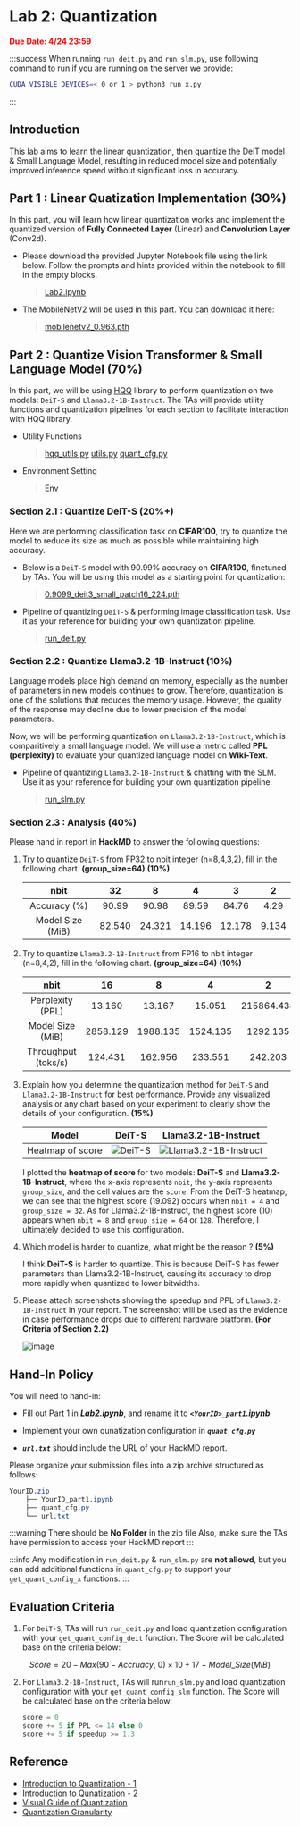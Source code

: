 # **Lab 2: Quantization**

<span style="color:Red;">**Due Date: 4/24 23:59**</span>

:::success
When running `run_deit.py` and `run_slm.py`, use following command to run if you are running on the server we provide:
```bash
CUDA_VISIBLE_DEVICES=< 0 or 1 > python3 run_x.py
```
:::

## Introduction

This lab aims to learn the linear quantization, then quantize the DeiT model & Small Language Model, resulting in reduced model size and potentially improved inference speed without significant loss in accuracy.


## Part 1 : Linear Quatization Implementation (30%)

In this part, you will learn how linear quantization works and implement the quantized version of **Fully Connected Layer** (Linear) and **Convolution Layer** (Conv2d).

* Please download the provided Jupyter Notebook file using the link below. Follow the prompts and hints provided within the notebook to fill in the empty blocks.

    > [Lab2.ipynb](https://drive.google.com/file/d/18-5bdSM5JMEY9fauurWoZmMyu_F_v6BQ/view?usp=sharing)

* The MobileNetV2 will be used in this part. You can download it here:
    > [mobilenetv2_0.963.pth](https://drive.google.com/file/d/1ls20ezKCJ38spHmFflN01NyvYjNLuDoH/view?usp=sharing)

## Part 2 : Quantize Vision Transformer & Small Language Model (70%)

In this part, we will be using [HQQ](https://github.com/mobiusml/hqq) library to perform quantization on two models: `DeiT-S` and `Llama3.2-1B-Instruct`. The TAs will provide utility functions and quantization pipelines for each section to facilitate interaction with HQQ library.

* Utility Functions
    > [hqq_utils.py](https://drive.google.com/file/d/1Gst3Sdwmoh5lF2-O-UNnnAqBEB9gQfH3/view?usp=sharing)
     > [utils.py](https://drive.google.com/file/d/1NqUeXHz3toLp50F-TO4Ut6c5TpJFHGGV/view?usp=sharing) 
     > [quant_cfg.py](https://drive.google.com/file/d/1ZW8dqHsQMYazqMW6iy_nwzxJsRvSojw_/view?usp=sharing)

<!--      > [hqq_utils.py](https://drive.google.com/file/d/1e0uuus5bIzVgxby__baOtcQpz-Kzu3fL/view?usp=sharing) -->

* Environment Setting
    > [Env](https://hackmd.io/@ccyangus/Hkux8-5syg)

### Section 2.1 : Quantize DeiT-S (20%+)

Here we are performing classification task on **CIFAR100**, try to quantize the model to reduce its size as much as possible while maintaining high accuracy.

* Below is a `DeiT-S` model with 90.99% accuracy on **CIFAR100**, finetuned by TAs. You will be using this model as a starting point for quantization:

    > [0.9099_deit3_small_patch16_224.pth](https://drive.google.com/file/d/1hLFiyLRBmlcvOnm8PSRRTN69GgPiV8YT/view?usp=sharing)

* Pipeline of quantizing `DeiT-S` & performing image classification task. Use it as your reference for building your own quantization pipeline.

    > [run_deit.py](https://drive.google.com/file/d/1RP4ba1r3U9aiWCrAVTPFHO2YKUhjIpY9/view?usp=sharing)

### Section 2.2 : Quantize Llama3.2-1B-Instruct (10%)

Language models place high demand on memory, especially as the number of parameters in new models continues to grow. Therefore, quantization is one of the solutions that reduces the memory usage. However, the quality of the response may decline due to lower precision of the model parameters. 

Now, we will be performing quantization on `Llama3.2-1B-Instruct`, which is comparitively a small language model. We will use a metric called **PPL (perplexity)** to evaluate your quantized language model on **Wiki-Text**.

* Pipeline of quantizing `Llama3.2-1B-Instruct` & chatting with the SLM. Use it as your reference for building your own quantization pipeline.

    > [run_slm.py](https://drive.google.com/file/d/1xNt_TGde6dKq4UReDIG7EcH6KTvXalN-/view?usp=sharing)

### Section 2.3 : Analysis (40%)

Please hand in report in **HackMD** to answer the following questions:

1. Try to quantize `DeiT-S` from FP32 to nbit integer (n=8,4,3,2), fill in the following chart. **(group_size=64)** **(10%)**
    
    |       nbit       |   32   |   8    |   4    |   3    |   2   |
    |:----------------:|:------:|:------:|:------:|:------:|:-----:|
    |   Accuracy (%)   | 90.99  | 90.98  | 89.59  | 84.76  | 4.29  |
    | Model Size (MiB) | 82.540 | 24.321 | 14.196 | 12.178 | 9.134 |

2. Try to quantize `Llama3.2-1B-Instruct` from FP16 to nbit integer (n=8,4,2), fill in the following chart. **(group_size=64)** **(10%)**

    |        nbit         |    16    |    8     |    4     |     2      |
    |:-------------------:|:--------:|:--------:|:--------:|:----------:|
    |  Perplexity (PPL)   |  13.160  |  13.167  |  15.051  | 215864.438 |
    |  Model Size (MiB)   | 2858.129 | 1988.135 | 1524.135 |  1292.135  |
    | Throughput (toks/s) | 124.431  | 162.956  | 233.551  |  242.203   |

3. Explain how you determine the quantization method for `DeiT-S` and `Llama3.2-1B-Instruct` for best performance. Provide any visualized analysis or any chart based on your experiment to clearly show the details of your configuration. **(15%)**

    | Model            | DeiT-S                                               | Llama3.2-1B-Instruct                                               |
    |:----------------:|:----------------------------------------------------:|:------------------------------------------------------------------:|
    | Heatmap of score | ![DeiT-S](https://hackmd.io/_uploads/B1pLIG81ee.png) | ![Llama3.2-1B-Instruct](https://hackmd.io/_uploads/B1WPLGUkxl.png) |

    I plotted the **heatmap of score** for two models: **DeiT-S** and **Llama3.2-1B-Instruct**, where the x-axis represents `nbit`, the y-axis represents `group_size`, and the cell values are the `score`. From the DeiT-S heatmap, we can see that the highest score (19.092) occurs when `nbit = 4` and `group_size = 32`. As for Llama3.2-1B-Instruct, the highest score (10) appears when `nbit = 8` and `group_size = 64` or `128`. Therefore, I ultimately decided to use this configuration.

4. Which model is harder to quantize, what might be the reason ?  **(5%)**

    I think **DeiT-S** is harder to quantize. This is because DeiT-S has fewer parameters than Llama3.2-1B-Instruct, causing its accuracy to drop more rapidly when quantized to lower bitwidths.

5. Please attach screenshots showing the speedup and PPL of `Llama3.2-1B-Instruct` in your report. The screenshot will be used as the evidence in case performance drops due to different hardware platform. **(For Criteria of Section 2.2)**

    ![image](https://hackmd.io/_uploads/HySt8J8Jex.png)

## Hand-In Policy

You will need to hand-in:
* Fill out Part 1 in ***Lab2.ipynb***, and rename it to ***`<YourID>_part1`.ipynb***

* Implement your own qunatization configuration in ***`quant_cfg.py`*** 
    
* ***`url.txt`*** should include the URL of your HackMD report.

Please organize your submission files into a zip archive structured as follows:

```scss
YourID.zip     
    ├── YourID_part1.ipynb
    ├── quant_cfg.py
    └── url.txt
```

:::warning
There should be **No Folder** in the zip file
Also, make sure the TAs have permission to access your HackMD report
:::

:::info
Any modification in `run_deit.py` & `run_slm.py` are **not allowd**, but you can add additional functions  in `quant_cfg.py` to support your `get_quant_config_x` functions.
:::
## Evaluation Criteria

1. For `DeiT-S`, TAs will run `run_deit.py` and load quantization configuration with your `get_quant_config_deit` function. The Score will be calculated base on the criteria below:

$$
  Score = 20 - Max(90 - Accruacy, \ 0) \times 10 + 17 - Model\_Size (MiB)
$$


2. For `Llama3.2-1B-Instruct`, TAs will run`run_slm.py` and load quantization configuration with your `get_quant_config_slm` function. The Score will be calculated base on the criteria below: 

    ```python
    score = 0
    score += 5 if PPL <= 14 else 0
    score += 5 if speedup >= 1.3
    ```
    
## Reference
- [Introduction to Quantization - 1](https://medium.com/@anhtuan_40207/introduction-to-quantization-09a7fb81f9a4)
- [Introduction to Qunatization - 2](https://towardsdatascience.com/introduction-to-weight-quantization-2494701b9c0c/)
- [Visual Guide of Quantization](https://newsletter.maartengrootendorst.com/p/a-visual-guide-to-quantization)
- [Quantization Granularity](https://medium.com/@curiositydeck/quantization-granularity-aec2dd7a0bb4)